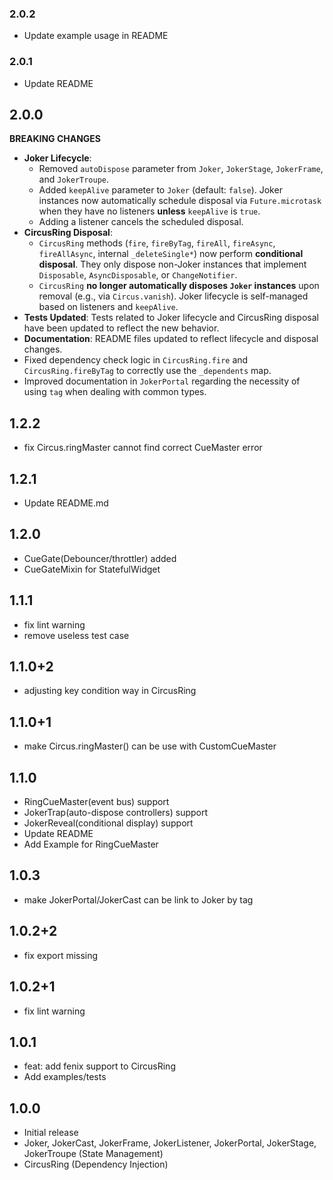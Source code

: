 ### 2.0.2
* Update example usage in README

### 2.0.1
* Update README

## 2.0.0

**BREAKING CHANGES**

*   **Joker Lifecycle**: 
    *   Removed `autoDispose` parameter from `Joker`, `JokerStage`, `JokerFrame`, and `JokerTroupe`.
    *   Added `keepAlive` parameter to `Joker` (default: `false`). Joker instances now automatically schedule disposal via `Future.microtask` when they have no listeners **unless** `keepAlive` is `true`.
    *   Adding a listener cancels the scheduled disposal.
*   **CircusRing Disposal**: 
    *   `CircusRing` methods (`fire`, `fireByTag`, `fireAll`, `fireAsync`, `fireAllAsync`, internal `_deleteSingle*`) now perform **conditional disposal**. They only dispose non-Joker instances that implement `Disposable`, `AsyncDisposable`, or `ChangeNotifier`.
    *   `CircusRing` **no longer automatically disposes `Joker` instances** upon removal (e.g., via `Circus.vanish`). Joker lifecycle is self-managed based on listeners and `keepAlive`.
*   **Tests Updated**: Tests related to Joker lifecycle and CircusRing disposal have been updated to reflect the new behavior.
*   **Documentation**: README files updated to reflect lifecycle and disposal changes.
*   Fixed dependency check logic in `CircusRing.fire` and `CircusRing.fireByTag` to correctly use the `_dependents` map.
*   Improved documentation in `JokerPortal` regarding the necessity of using `tag` when dealing with common types.

## 1.2.2
* fix Circus.ringMaster cannot find correct CueMaster error

## 1.2.1
* Update README.md

## 1.2.0
* CueGate(Debouncer/throttler) added
* CueGateMixin for StatefulWidget

## 1.1.1
* fix lint warning
* remove useless test case

## 1.1.0+2
* adjusting key condition way in CircusRing

## 1.1.0+1

* make Circus.ringMaster() can be use with CustomCueMaster

## 1.1.0

* RingCueMaster(event bus) support
* JokerTrap(auto-dispose controllers) support
* JokerReveal(conditional display) support
* Update README
* Add Example for RingCueMaster

## 1.0.3

* make JokerPortal/JokerCast can be link to Joker by tag

## 1.0.2+2

* fix export missing

## 1.0.2+1

* fix lint warning

## 1.0.1

* feat: add fenix support to CircusRing
* Add examples/tests

## 1.0.0

* Initial release
* Joker, JokerCast, JokerFrame, JokerListener, JokerPortal, JokerStage, JokerTroupe (State
  Management)
* CircusRing (Dependency Injection)